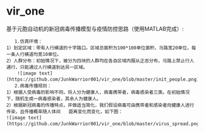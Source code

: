 # vir_one
 基于元胞自动机的新冠病毒传播模型与疫情防控思路（使用MATLAB完成）:
	
       1.仿真环境：
	1）划定区域：带有人行横道的十字路口。区域总面积为100*100单位面积，马路宽20单位，每一条人行横道均宽10单位。
	2）人群分布：初始情况下，被分为四块的人群均在各自区域内服从正态分布，马路上禁止行人通行，只能通过人行横道到达另一区域。
        ![image text](https://github.com/JunkWarrior001/vir_one/blob/master/init_people.png)
       2.病毒传播规则：
	1）根据人受病毒的影响不同，将人分为健康人，病毒携带者，病毒感染者三类。在初始情况下，随机生成一病毒感染者，其余人为健康人。
	2）根据新冠病毒的传播特点，并做适当简化，我们假设病毒可由携带者和感染者向健康人进行传染，且传播概率随人体间	 距离变化而变化，如下图：
	![image text](https://github.com/JunkWarrior001/vir_one/blob/master/virus_spread.png)
